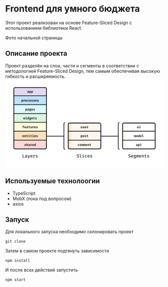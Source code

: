 # Frontend для умного бюджета

Этот проект реализован на основе Feature-Sliced Design с использованием библиотеки React.

Фото начальной страницы

## Описание проекта

Проект разделён на слои, части и сегменты в соответствии с методологией Feature-Sliced Design, тем самым обеспечивая высокую гибкость и расширяемость.
![img.png](images/img.png)

## Используемые технолоогии

 - TypeScript
 - MobX (пока под вопросом)
 - axios

## Запуск

Для локального запуска необходимо склонировать проект
```
git clone 
```
Затем в самом проекте подтянуть зависимости
```
npm install
```
И после всех действий запустить
```
npm start
```